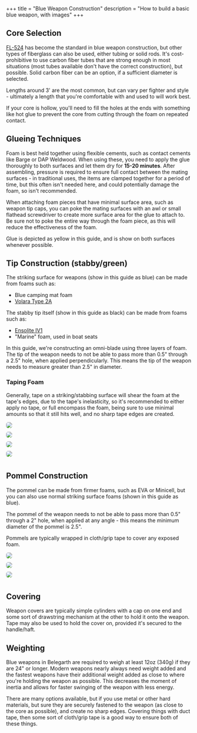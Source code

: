 +++
title = "Blue Weapon Construction"
description = "How to build a basic blue weapon, with images"
+++

<style>
.guide-images {
    display: grid;
    align-items: center;
    grid-template-columns: repeat(auto-fit, minmax(510px, 1fr));
}
.guide-image {
    border-radius: 5px;
    overflow: hidden;
    max-width: 500px;
    margin-bottom: 10px;
}
</style>

## Core Selection

[FL-524](https://goodwinds.com/product/fwet-fl-524-x-417-x-75-0-filament-wound-epoxy-tubing/) has become the standard in blue weapon construction, but other types of fiberglass can also be used, either tubing or solid rods. It's cost-prohibitive to use carbon fiber tubes that are strong enough in most situations (most tubes available don't have the correct construction), but possible. Solid carbon fiber can be an option, if a sufficient diameter is selected.

Lengths around 3' are the most common, but can vary per fighter and style - ultimately a length that you're comfortable with and used to will work best.

If your core is hollow, you'll need to fill the holes at the ends with something like hot glue to prevent the core from cutting through the foam on repeated contact.

## Glueing Techniques

Foam is best held together using flexible cements, such as contact cements like Barge or DAP Weldwood. When using these, you need to apply the glue thoroughly to both surfaces and let them dry for <strong>15-20 minutes</strong>. After assembling, pressure is required to ensure full contact between the mating surfaces - in traditional uses, the items are clamped together for a period of time, but this often isn't needed here, and could potentially damage the foam, so isn't recommended.

When attaching foam pieces that have minimal surface area, such as weapon tip caps, you can poke the mating surfaces with an awl or small flathead screwdriver to create more surface area for the glue to attach to. Be sure not to poke the entire way through the foam piece, as this will reduce the effectiveness of the foam.

Glue is depicted as yellow in this guide, and is show on both surfaces whenever possible.

## Tip Construction (stabby/green)

The striking surface for weapons (show in this guide as blue) can be made from foams such as:

* Blue camping mat foam
* [Volara Type 2A](https://www.foambymail.com/product/volara-foam-type-2a.html)

The stabby tip itself (show in this guide as black) can be made from foams such as:

* [Ensolite IV1](https://foamforyou.com/ensolite-foam)
* "Marine" foam, used in boat seats

In this guide, we're constructing an omni-blade using three layers of foam. The tip of the weapon needs to not be able to pass more than 0.5" through a 2.5" hole, when applied perpendicularly. This means the tip of the weapon needs to measure greater than 2.5" in diameter.

### Taping Foam

Generally, tape on a striking/stabbing surface will shear the foam at the tape's edges, due to the tape's inelasticity, so it's recommended to either apply no tape, or full encompass the foam, being sure to use minimal amounts so that it still hits well, and no sharp tape edges are created.

<div class="guide-images">

<picture>
  <source srcset="tip_1.webp" type="image/webp"> 
  <img class="guide-image" src="tip_1.webp">
</picture>

<picture>
  <source srcset="tip_2.webp" type="image/webp"> 
  <img class="guide-image" src="tip_2.webp">
</picture>

<picture>
  <source srcset="tip_3.webp" type="image/webp"> 
  <img class="guide-image" src="tip_3.webp">
</picture>

<picture>
  <source srcset="tip_4.webp" type="image/webp"> 
  <img class="guide-image" src="tip_4.webp">
</picture>

</div>

## Pommel Construction

The pommel can be made from firmer foams, such as EVA or Minicell, but you can also use normal striking surface foams (shown in this guide as blue).

The pommel of the weapon needs to not be able to pass more than 0.5" through a 2" hole, when applied at any angle - this means the minimum diameter of the pommel is 2.5".

Pommels are typically wrapped in cloth/grip tape to cover any exposed foam.

<div class="guide-images">

<picture>
  <source srcset="pommel_1.webp" type="image/webp"> 
  <img class="guide-image" src="pommel_1.webp">
</picture>

<picture>
  <source srcset="pommel_2.webp" type="image/webp"> 
  <img class="guide-image" src="pommel_2.webp">
</picture>

<picture>
  <source srcset="pommel_3.webp" type="image/webp"> 
  <img class="guide-image" src="pommel_3.webp">
</picture>
</div>

## Covering

Weapon covers are typically simple cylinders with a cap on one end and some sort of drawstring mechanism at the other to hold it onto the weapon. Tape may also be used to hold the cover on, provided it's secured to the handle/haft.

## Weighting

Blue weapons in Belegarth are required to weigh at least 12oz (340g) if they are 24" or longer. Modern weapons nearly always need weight added and the fastest weapons have their additional weight added as close to where you're holding the weapon as possible. This decreases the moment of inertia and allows for faster swinging of the weapon with less energy.

There are many options available, but if you use metal or other hard materials, but sure they are securely fastened to the weapon (as close to the core as possible), and create no sharp edges. Covering things with duct tape, then some sort of cloth/grip tape is a good way to ensure both of these things.